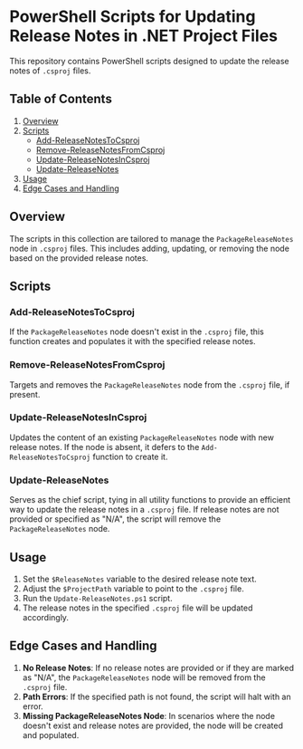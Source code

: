 # PowerShell Scripts for Updating Release Notes in .NET Project Files

This repository contains PowerShell scripts designed to update the release notes of `.csproj` files.

## Table of Contents

1. [Overview](#overview)
2. [Scripts](#scripts)
   - [Add-ReleaseNotesToCsproj](#add-releasenotestocsproj)
   - [Remove-ReleaseNotesFromCsproj](#remove-releasenotesfromcsproj)
   - [Update-ReleaseNotesInCsproj](#update-releasenotesincsproj)
   - [Update-ReleaseNotes](#update-releasenotes)
3. [Usage](#usage)
4. [Edge Cases and Handling](#edge-cases-and-handling)

## Overview

The scripts in this collection are tailored to manage the `PackageReleaseNotes` node in `.csproj` files. This includes adding, updating, or removing the node based on the provided release notes.

## Scripts

### Add-ReleaseNotesToCsproj

If the `PackageReleaseNotes` node doesn't exist in the `.csproj` file, this function creates and populates it with the specified release notes.

### Remove-ReleaseNotesFromCsproj

Targets and removes the `PackageReleaseNotes` node from the `.csproj` file, if present.

### Update-ReleaseNotesInCsproj

Updates the content of an existing `PackageReleaseNotes` node with new release notes. If the node is absent, it defers to the `Add-ReleaseNotesToCsproj` function to create it.

### Update-ReleaseNotes

Serves as the chief script, tying in all utility functions to provide an efficient way to update the release notes in a `.csproj` file. If release notes are not provided or specified as "N/A", the script will remove the `PackageReleaseNotes` node.

## Usage

1. Set the `$ReleaseNotes` variable to the desired release note text.
2. Adjust the `$ProjectPath` variable to point to the `.csproj` file.
3. Run the `Update-ReleaseNotes.ps1` script.
4. The release notes in the specified `.csproj` file will be updated accordingly.

## Edge Cases and Handling

1. **No Release Notes**: If no release notes are provided or if they are marked as "N/A", the `PackageReleaseNotes` node will be removed from the `.csproj` file.
2. **Path Errors**: If the specified path is not found, the script will halt with an error.
3. **Missing PackageReleaseNotes Node**: In scenarios where the node doesn't exist and release notes are provided, the node will be created and populated.
